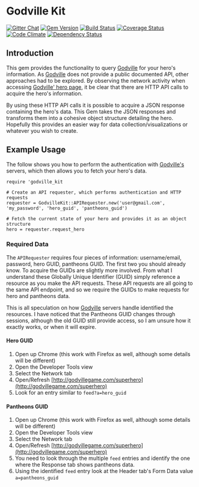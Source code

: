# Godville Kit
[![Gitter Chat](http://img.shields.io/badge/chat-gitter-brightgreen.svg)](https://gitter.im/kevinjalbert/godville_kit)
[![Gem Version](https://badge.fury.io/rb/godville_kit.svg)](http://badge.fury.io/rb/godville_kit)
[![Build Status](https://travis-ci.org/kevinjalbert/godville_kit.svg?branch=master)](https://travis-ci.org/kevinjalbert/godville_kit)
[![Coverage Status](https://img.shields.io/coveralls/kevinjalbert/godville_kit.svg)](https://coveralls.io/r/kevinjalbert/godville_kit?branch=master)
[![Code Climate](https://img.shields.io/codeclimate/github/kevinjalbert/godville_kit.svg)](https://codeclimate.com/github/kevinjalbert/godville_kit)
[![Dependency Status](https://img.shields.io/gemnasium/kevinjalbert/godville_kit.svg)](https://gemnasium.com/kevinjalbert/godville_kit)

## Introduction

This gem provides the functionality to query [Godville](http://godvillegame.com) for your hero's information. As [Godville](http://godvillegame.com) does not provide a public documented API, other approaches had to be explored. By observing the network activity when accessing [Godville' hero page](http://godvillegame.com/superhero), it be clear that there are HTTP API calls to acquire the hero's information.

By using these HTTP API calls it is possible to acquire a JSON response containing the hero's data. This Gem takes the JSON responses and transforms them into a cohesive object structure detailing the hero. Hopefully this provides an easier way for data collection/visualizations or whatever you wish to create.

## Example Usage
The follow shows you how to perform the authentication with [Godville's](http://godvillegame.com) servers, which then allows you to fetch your hero's data.

    require 'godville_kit

    # Create an API requester, which performs authentication and HTTP requests
    requester = GodvilleKit::APIRequester.new('user@gmail.com', 'my_password', 'hero_guid', 'pantheons_guid')

    # Fetch the current state of your hero and provides it as an object structure
    hero = requester.request_hero

### Required Data
The `APIRequester` requires four pieces of information: username/email, password, hero GUID, pantheons GUID. The first two you should already know. To acquire the GUIDs are slightly more involved. From what I understand these Globally Unique Identifier (GUID) simply reference a resource as you make the API requests. These API requests are all going to the same API endpoint, and so we require the GUIDs to make requests for hero and pantheons data.

This is all speculation on how [Godville](http://godvillegame.com) servers handle identified the resources. I have noticed that the Pantheons GUID changes through sessions, although the old GUID still provide access, so I am unsure how it exactly works, or when it will expire.

#### Hero GUID
1. Open up Chrome (this work with Firefox as well, although some details will be different)
2. Open the Developer Tools view
3. Select the Network tab
4. Open/Refresh [http://godvillegame.com/superhero](http://godvillegame.com/superhero)
5. Look for an entry similar to `feed?a=hero_guid`

#### Pantheons GUID
1. Open up Chrome (this work with Firefox as well, although some details will be different)
2. Open the Developer Tools view
3. Select the Network tab
4. Open/Refresh [http://godvillegame.com/superhero](http://godvillegame.com/superhero)
5. You need to look through the multiple `feed` entries and identify the one where the Response tab shows pantheons data.
6. Using the identified `feed` entry look at the Header tab's Form Data value `a=pantheons_guid`

